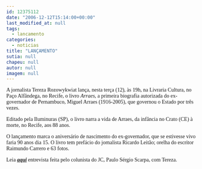 ```yaml
---
id: 12375112
date: "2006-12-12T15:14:00+00:00"
last_modified_at: null
tags:
  - lancamento
categories:
  - noticias
title: "LANÇAMENTO"
sutia: null
chapeu: null
autor: null
imagem: null
---
```

<p><P><FONT face=Verdana>A jornalista Tereza Rozowykwiat lança, nesta terça (12), às 19h, na Livraria Cultura, no Paço Alfândega, no Recife, o livro <EM>Arraes</EM>, a primeira biografia autorizada do ex-governador de Pernambuco, Miguel Arraes (1916-2005), que governou o Estado por três vezes. </FONT></P></p>
<p><P><FONT face=Verdana>Editado pela Iluminuras (SP), o livro narra a vida de Arraes, da infância no Crato (CE) à morte, no Recife, aos 88 anos. </FONT></P></p>
<p><P><FONT face=Verdana>O lançamento marca o aniversário de nascimento do ex-governador, que se estivesse vivo faria 90 anos dia 15. O livro tem prefácio do jornalista Ricardo Leitão; orelha do escritor Raimundo Carrero e 63 fotos.</FONT></P></p>
<p><P><FONT face=Verdana>Leia </FONT><A href=\"https://jc3.uol.com.br/2006/12/07/not_126116.php\" target=_blank><STRONG><EM><FONT face=Verdana>aqui</FONT></EM></STRONG></A><FONT face=Verdana> entrevista feita pelo colunista do JC, Paulo Sérgio Scarpa, com Tereza.&nbsp;</FONT></P> </p>
